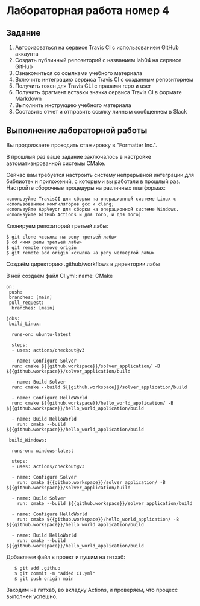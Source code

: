 # Лабораторная работа номер 4

##  Задание
1. Авторизоваться на сервисе Travis CI с использованием GitHub аккаунта
2. Создать публичный репозиторий с названием lab04 на сервисе GitHub
3. Ознакомиться со ссылками учебного материала
4. Включить интеграцию сервиса Travis CI с созданным репозиторием
5. Получить токен для Travis CLI с правами repo и user
6. Получить фрагмент вставки значка сервиса Travis CI в формате Markdown
7. Выполнить инструкцию учебного материала
8. Составить отчет и отправить ссылку личным сообщением в Slack

## Выполнение лабораторной работы
Вы продолжаете проходить стажировку в "Formatter Inc.".

В прошлый раз ваше задание заключалось в настройке автоматизированной системы CMake.

Сейчас вам требуется настроить систему непрерывной интеграции для библиотек и приложений, с которыми вы работали в прошлый раз. Настройте сборочные процедуры на различных платформах:

    используйте TravisCI для сборки на операционной системе Linux с использованием компиляторов gcc и clang;
    используйте AppVeyor для сборки на операционной системе Windows.
    используйте GitHub Actions и для того, и для того)

    
Клонируем репозиторий третьей лабы:

    $ git clone <ссылка на репу третьей лабы>
    $ cd <имя репы третьей лабы>
    $ git remote remove origin
    $ git remote add origin <ссылка на репу четвёртой лабы>

Создаём директорию .github/workflows в директории лабы

В ней создаём файл CI.yml:
name: CMake

    on:
     push:
     branches: [main]
     pull_request:
      branches: [main]

    jobs: 
     build_Linux:

      runs-on: ubuntu-latest

      steps:
      - uses: actions/checkout@v3

      - name: Configure Solver
      run: cmake ${{github.workspace}}/solver_application/ -B ${{github.workspace}}/solver_application/build

      - name: Build Solver
      run: cmake --build ${{github.workspace}}/solver_application/build

      - name: Configure HelloWorld
      run: cmake ${{github.workspace}}/hello_world_application/ -B ${{github.workspace}}/hello_world_application/build

      - name: Build HelloWorld
        run: cmake --build ${{github.workspace}}/hello_world_application/build

     build_Windows:

      runs-on: windows-latest

      steps:
      - uses: actions/checkout@v3

      - name: Configure Solver
        run: cmake ${{github.workspace}}/solver_application/ -B ${{github.workspace}}/solver_application/build

      - name: Build Solver
        run: cmake --build ${{github.workspace}}/solver_application/build

      - name: Configure HelloWorld
        run: cmake ${{github.workspace}}/hello_world_application/ -B ${{github.workspace}}/hello_world_application/build

      - name: Build HelloWorld
        run: cmake --build ${{github.workspace}}/hello_world_application/build

        
Добавляем файл в проект и пушим на гитхаб:

       $ git add .github
       $ git commit -m "added CI.yml"
       $ git push origin main

Заходим на гитхаб, во вкладку Actions, и проверяем, что процесс выполнен успешно.





